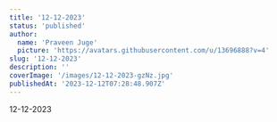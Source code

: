```yaml
---
title: '12-12-2023'
status: 'published'
author:
  name: 'Praveen Juge'
  picture: 'https://avatars.githubusercontent.com/u/13696888?v=4'
slug: '12-12-2023'
description: ''
coverImage: '/images/12-12-2023-gzNz.jpg'
publishedAt: '2023-12-12T07:28:48.907Z'
---
```


12-12-2023